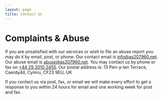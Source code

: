 ```yaml
---
layout: page
title: Contact Us
---
```


# Complaints & Abuse

If you are unsatisfied with our services or wish to file an abuse report you may do it by email, post, or phone.
Our contact email is [info@as207960.net](mailto:info@as207960.net). Our abuse email is [abuse@as207960.net](mailto:abuse@as207960.net). You may contact us by phone or fax on [+44 29 2010 2455](tel:tel:+442920102455).
Our postal address is: 13 Pen-y-lan Terrace, Caerdydd, Cymru, CF23 9EU, UK

If you contact us via post, fax, or email we will make every effort to get a response to you within 24 hours for email and one working week for post and fax.
